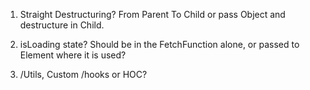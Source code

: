 1. Straight Destructuring?
   From Parent To Child or pass Object and destructure in Child.

2. isLoading state?
   Should be in the FetchFunction alone,
   or passed to Element where it is used?

3. /Utils, Custom /hooks or HOC?
